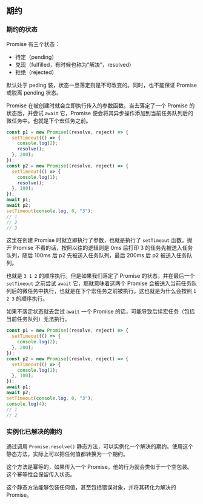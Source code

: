 ## 期约

### 期约的状态

Promise 有三个状态：

* 待定（pending） 
* 兑现（fulfilled，有时候也称为“解决”，resolved）
* 拒绝（rejected）

默认处于 peding 装，状态一旦落定则是不可改变的。同时，也不能保证 Promise 或脱离 pending 状态。

Promise 在被创建时就会立即执行传入的参数函数。当去落定了一个 Promise 的状态后，并尝试 `await` 它，Promise 便会将其异步操作添加到当前任务队列后的微任务中。也就是下个宏任务之前。

```js
const p1 = new Promise((resolve, reject) => {
  setTimeout(() => {
    console.log(2);
    resolve();
  }, 200);
});
const p2 = new Promise((resolve, reject) => {
  setTimeout(() => {
    console.log(1);
    resolve();
  }, 100);
});
await p1;
await p2;
setTimeout(console.log, 0, "3");
// 1
// 2
// 3
```

这里在创建 Promise 时就立即执行了参数，也就是执行了 `setTimeout` 函数。抛开 Promise 不看的话，按照以往的逻辑则是 0ms 后打印 3 的任务先被送入任务队列，随后 100ms 后 p2 先被送入任务队列，最后 200ms 后 p2 被送入任务队列。

也就是 `3 1 2` 的顺序执行。但是如果我们落定了 Promise 的状态，并在最后一个 `setTimeout` 之前尝试 `await` 它，那就意味着这两个 Promise 会被送入当前任务队列后的微任务中执行，也就是在下个宏任务之前被执行。这也就是为什么会按照 `1 2 3` 的顺序执行。

如果不落定状态就去尝试 `await` 一个 Promise 的话，可能导致后续宏任务（包括当前任务队列）无法执行。

```js
const p1 = new Promise((resolve, reject) => {
  setTimeout(() => {
    console.log(2);
  }, 200);
});
const p2 = new Promise((resolve, reject) => {
  setTimeout(() => {
    console.log(1);
  }, 100);
});
await p1;
await p2;
setTimeout(console.log, 0, "3");
console.log(4);
// 1
// 2
```

### 实例化已解决的期约

通过调用 `Promise.resolve()` 静态方法，可以实例化一个解决的期约。使用这个静态方法，实际上可以把任何值都转换为一个期约。

这个方法是幂等的，如果传入一个 Promise，他的行为就会类似于一个空包装。这个幂等性会保留传入状态。

这个静态方法能够包装任何值，甚至包括错误对象，并将其转化为解决的 Promise。


